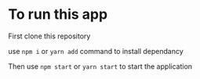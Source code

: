 # To run this app 

First clone this repository

use `npm i` or `yarn add` command  to install dependancy

Then use `npm start` or `yarn start` to start the application


